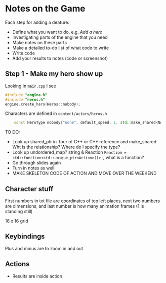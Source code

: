 # Notes on the Game

Each step for adding a deature:
- Define what you want to do, e.g. *Add a hero*
- Investigating parts of the engine that you need
- Make notes on these parts
- Make a detailed to-do list of what code to write
- Write code
- Add your results to notes (code or screenshot)

## Step 1 - Make my hero show up
Looking in `main.cpp` I see
```C++
#include "engine.h"
#include "heros.h"
engine.create_hero(Heros::nobody);
```
Characters are defined in `content/actors/heros.h`
```C++
    const HeroType nobody{"none", default_speed, 1, std::make_shared<None>(), {}};
```

TO DO:
- Look up shared_ptr in Tour of C++ or C++ reference and make_shared: Wht is the relationship? Where do I specify the type?
- Look up undordered_map? string & Reaction
```Reaction = std::function<std::unique_ptr<Action>()>;```, what is a function?
- Go through slides again
- Turn in notes as well
- MAKE SKELETON CODE OF ACTION AND MOVE OVER THE WEEKEND


## Character stuff
First numbers in txt file are coordinates of top left places, next two numbers are dimensions, and last number is how many animation frames (1 is standing still)

16 x 16 grid

## Keybindings
Plus and minus are to zoom in and out

## Actions
- Results are inside action
